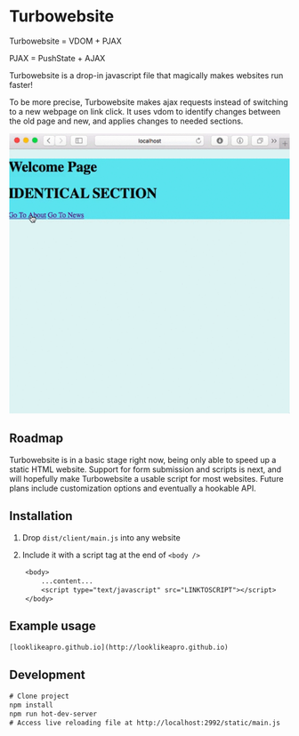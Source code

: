 # Turbowebsite

Turbowebsite = VDOM + PJAX

PJAX = PushState + AJAX

Turbowebsite is a drop-in javascript file that magically makes websites run faster!

To be more precise, Turbowebsite makes ajax requests instead of switching to a new webpage on link click. It uses vdom to identify changes between the old page and new, and applies changes to needed sections.

![](example/demo.gif)

## Roadmap

Turbowebsite is in a basic stage right now, being only able to speed up a static HTML website. Support for form submission and scripts is next, and will hopefully make Turbowebsite a usable script for most websites. Future plans include customization options and eventually a hookable API.

## Installation

1. Drop `dist/client/main.js` into any website

2. Include it with a script tag at the end of `<body />`

```
	<body>
		...content...
		<script type="text/javascript" src="LINKTOSCRIPT"></script>
	</body>
```

## Example usage

	[looklikeapro.github.io](http://looklikeapro.github.io)

## Development

	# Clone project
	npm install
	npm run hot-dev-server
	# Access live reloading file at http://localhost:2992/static/main.js
